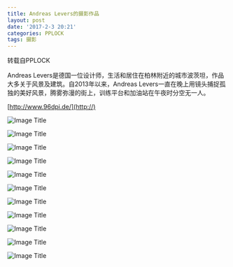 ```yaml
---
title: Andreas Levers的摄影作品
layout: post
date: '2017-2-3 20:21'
categories: PPLOCK
tags: 摄影
---
```

转载自PPLOCK

Andreas Levers是德国一位设计师，生活和居住在柏林附近的城市波茨坦，作品大多关于风景及建筑。自2013年以来，Andreas Levers一直在晚上用镜头捕捉孤独的美好风景，腾雾弥漫的街上，训练平台和加油站在午夜时分空无一人。

[http://www.96dpi.de/](http://)

![Image Title](https://www.tuchuang001.com/images/2017/02/03/Andreas-Levers.jpg)

![Image Title](https://www.tuchuang001.com/images/2017/02/03/Andreas-Levers-1.jpg)

![Image Title](https://www.tuchuang001.com/images/2017/02/03/Andreas-Levers-2.jpg)

![Image Title](https://www.tuchuang001.com/images/2017/02/03/Andreas-Levers-3.jpg)

![Image Title](https://www.tuchuang001.com/images/2017/02/03/Andreas-Levers-4.jpg)

![Image Title](https://www.tuchuang001.com/images/2017/02/03/Andreas-Levers-5.jpg)

![Image Title](https://www.tuchuang001.com/images/2017/02/03/Andreas-Levers-6.jpg)

![Image Title](https://www.tuchuang001.com/images/2017/02/03/Andreas-Levers-7.jpg)

![Image Title](https://www.tuchuang001.com/images/2017/02/03/Andreas-Levers-8.jpg)

![Image Title](https://www.tuchuang001.com/images/2017/02/03/Andreas-Levers-9.jpg)

![Image Title](https://www.tuchuang001.com/images/2017/02/03/Andreas-Levers-10.jpg)
